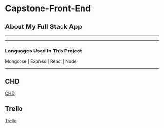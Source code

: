# Capstone-Front-End

## About My Full Stack App
***

***
### Languages Used In This Project
Mongoose   |
Express   |
React   |
Node
***
## CHD
[CHD](https://imgur.com/a/2enepKl)


## Trello

[Trello](https://trello.com/b/OJOZWSqf/capstone-project)